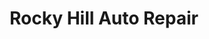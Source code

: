 ---
title: "Rocky Hill Auto Repair"
url: /rocky-hill/rocky-hill-auto-repair/
shop: Autowerkstatt
---
